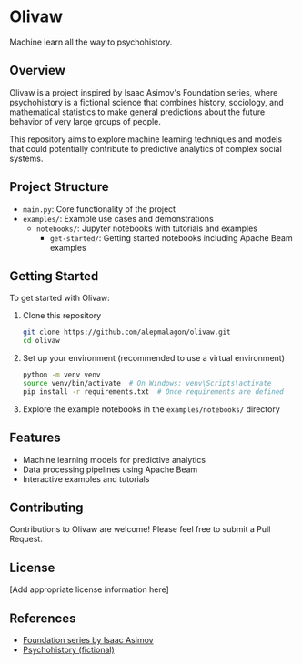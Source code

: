 # Olivaw

Machine learn all the way to psychohistory.

## Overview

Olivaw is a project inspired by Isaac Asimov's Foundation series, where psychohistory is a fictional science that combines history, sociology, and mathematical statistics to make general predictions about the future behavior of very large groups of people.

This repository aims to explore machine learning techniques and models that could potentially contribute to predictive analytics of complex social systems.

## Project Structure

- `main.py`: Core functionality of the project
- `examples/`: Example use cases and demonstrations
  - `notebooks/`: Jupyter notebooks with tutorials and examples
    - `get-started/`: Getting started notebooks including Apache Beam examples

## Getting Started

To get started with Olivaw:

1. Clone this repository
   ```bash
   git clone https://github.com/alepmalagon/olivaw.git
   cd olivaw
   ```

2. Set up your environment (recommended to use a virtual environment)
   ```bash
   python -m venv venv
   source venv/bin/activate  # On Windows: venv\Scripts\activate
   pip install -r requirements.txt  # Once requirements are defined
   ```

3. Explore the example notebooks in the `examples/notebooks/` directory

## Features

- Machine learning models for predictive analytics
- Data processing pipelines using Apache Beam
- Interactive examples and tutorials

## Contributing

Contributions to Olivaw are welcome! Please feel free to submit a Pull Request.

## License

[Add appropriate license information here]

## References

- [Foundation series by Isaac Asimov](https://en.wikipedia.org/wiki/Foundation_series)
- [Psychohistory (fictional)](https://en.wikipedia.org/wiki/Psychohistory_(fictional))

